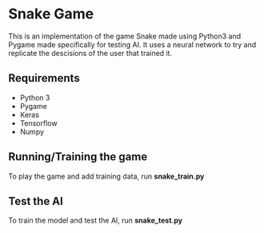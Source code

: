 # Snake Game

This is an implementation of the game Snake made using Python3 and Pygame made specifically for testing AI. It uses a neural network to try and replicate the descisions of the user that trained it.

## Requirements

 - Python 3
 - Pygame
 - Keras
 - Tensorflow
 - Numpy

## Running/Training the game

To play the game and add training data, run **snake_train.py**

## Test the AI

To train the model and test the AI, run **snake_test.py**
